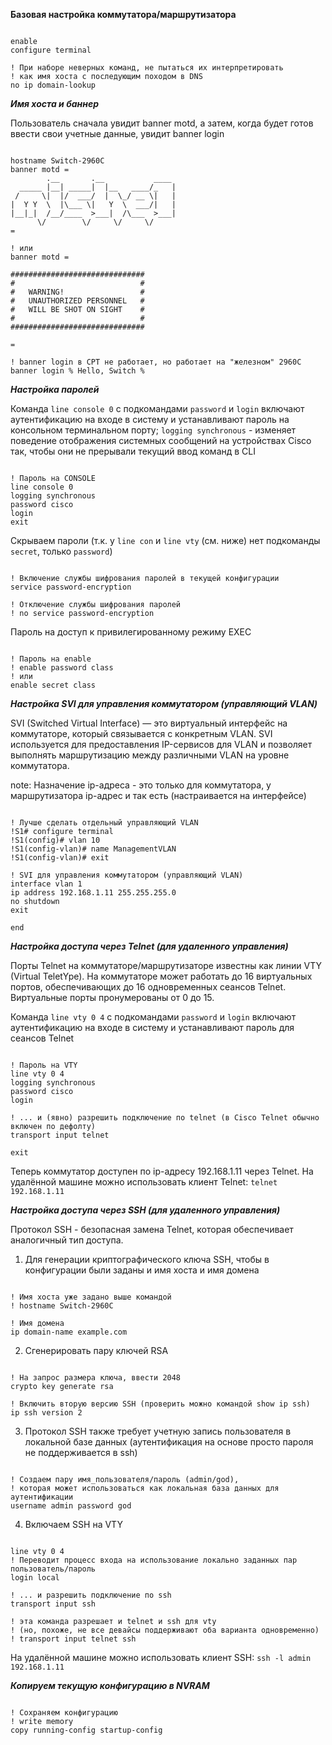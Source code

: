 **Базовая настройка коммутатора/маршрутизатора**

```

enable
configure terminal

! При наборе неверных команд, не пытаться их интерпретировать
! как имя хоста с последующим походом в DNS
no ip domain-lookup

```

***Имя хоста и баннер***

Пользователь сначала увидит banner motd, а затем, когда будет готов ввести свои учетные данные, увидит banner login

```

hostname Switch-2960C
banner motd = 
        .__       .__           ____ 
  _____ |__| _____|  |__   ____/_   |
 /     \|  |/  ___/  |  \_/ __ \|   |
|  Y Y  \  |\___ \|   Y  \  ___/|   |
|__|_|  /__/____  >___|  /\___  >___|
      \/        \/     \/     \/     
=

! или
banner motd =

##############################
#                            #
#   WARNING!                 #
#   UNAUTHORIZED PERSONNEL   #
#   WILL BE SHOT ON SIGHT    #
#                            #
##############################

=

! banner login в CPT не работает, но работает на "железном" 2960C
banner login % Hello, Switch %

```

***Настройка паролей***

Команда `line console 0` с подкомандами `password` и `login` включают аутентификацию на входе в систему и устанавливают пароль на консольном терминальном порту;
`logging synchronous` - изменяет поведение отображения системных сообщений на устройствах Cisco так, чтобы они не прерывали текущий ввод команд в CLI

```

! Пароль на CONSOLE
line console 0
logging synchronous
password cisco
login
exit

```

Скрываем пароли (т.к. у `line con` и `line vty` (см. ниже) нет подкоманды `secret`, только `password`)

```

! Включение службы шифрования паролей в текущей конфигурации
service password-encryption

! Отключение службы шифрования паролей
! no service password-encryption

```

Пароль на доступ к привилегированному режиму EXEC

```

! Пароль на enable
! enable password class
! или
enable secret class

```

***Настройка SVI для управления коммутатором (управляющий VLAN)***

SVI (Switched Virtual Interface) — это виртуальный интерфейс на коммутаторе, который связывается с конкретным VLAN. SVI используется для предоставления IP-сервисов для VLAN и позволяет выполнять маршрутизацию между различными VLAN на уровне коммутатора.

note: Назначение ip-адреса - это только для коммутатора, у маршрутизатора ip-адрес и так есть (настраивается на интерфейсе)

```

! Лучше сделать отдельный управляющий VLAN
!S1# configure terminal
!S1(config)# vlan 10
!S1(config-vlan)# name ManagementVLAN
!S1(config-vlan)# exit

! SVI для управления коммутатором (управляющий VLAN)
interface vlan 1
ip address 192.168.1.11 255.255.255.0
no shutdown
exit

end

```

***Настройка доступа через Telnet (для удаленного управления)***

Порты Telnet на коммутаторе/маршрутизаторе известны как линии VTY (Virtual TeletYpe). На коммутаторе может работать до 16 виртуальных портов, обеспечивающих до 16 одновременных сеансов Telnet. Виртуальные порты пронумерованы от 0 до 15.

Команда `line vty 0 4` с подкомандами `password` и `login` включают аутентификацию на входе в систему и устанавливают пароль для сеансов Telnet

```

! Пароль на VTY
line vty 0 4
logging synchronous
password cisco
login

! ... и (явно) разрешить подключение по telnet (в Cisco Telnet обычно включен по дефолту)
transport input telnet

exit

```

Теперь коммутатор доступен по ip-адресу 192.168.1.11 через Telnet. На удалённой машине можно использовать клиент Telnet: `telnet 192.168.1.11`

***Настройка доступа через SSH (для удаленного управления)***

Протокол SSH - безопасная замена Telnet, которая обеспечивает аналогичный тип доступа.

1. Для генерации криптографического ключа SSH, чтобы в конфигурации были заданы и имя хоста и имя домена

```

! Имя хоста уже задано выше командой
! hostname Switch-2960C

! Имя домена
ip domain-name example.com

```

2. Сгенерировать пару ключей RSA

```

! На запрос размера ключа, ввести 2048
crypto key generate rsa

! Включить вторую версию SSH (проверить можно командой show ip ssh)
ip ssh version 2

```

3. Протокол SSH также требует учетную запись пользователя в локальной базе данных (аутентификация на основе просто пароля не поддерживается в ssh)

```

! Создаем пару имя_пользователя/пароль (admin/god),
! которая может использоваться как локальная база данных для аутентификации
username admin password god

```

4. Включаем SSH на VTY

```

line vty 0 4
! Переводит процесс входа на использование локально заданных пар пользователь/пароль
login local

! ... и разрешить подключение по ssh
transport input ssh

! эта команда разрешает и telnet и ssh для vty
! (но, похоже, не все девайсы поддерживают оба варианта одновременно)
! transport input telnet ssh

```

На удалённой машине можно использовать клиент SSH: `ssh -l admin  192.168.1.11`

***Копируем текущую конфигурацию в NVRAM***

```

! Сохраняем конфигурацию
! write memory
copy running-config startup-config

```